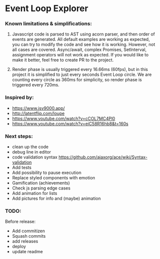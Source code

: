 # Event Loop Explorer

### Known limitations & simplifications:

1. Javascript code is parsed to AST using acorn parser, and then order of events are generated.
   All default examples are working as expected, you can try to modify the code and see how it is working.
   However, not all cases are covered.
   Async/await, complex Promises, SetInterval, assignment operators will not work as expected.
   If you would like to make it better, feel free to create PR to the project.

2. Render phase is usually triggered every 16.66ms (60fps), but in this project it is simplified to just every seconds Event Loop circle.
   We are counting every circle as 360ms for simplicity, so render phase is triggered every 720ms.

### Inspired by:

- https://www.jsv9000.app/
- http://latentflip.com/loupe
- https://www.youtube.com/watch?v=cCOL7MC4Pl0
- https://www.youtube.com/watch?v=eiC58R16hb8&t=160s

### Next steps:

- clean up the code
- debug line in editor
- code validation syntax https://github.com/ajaxorg/ace/wiki/Syntax-validation
- Add tests
- Add possibility to pause execution
- Replace styled components with emotion
- Gamification (achievements)
- Check js parsing edge cases
- Add animation for lists
- Add pictures for info and (maybe) animation

### TODO:

Before release:

- Add commitizen
- Squash commits
- add releases
- deploy
- update readme
